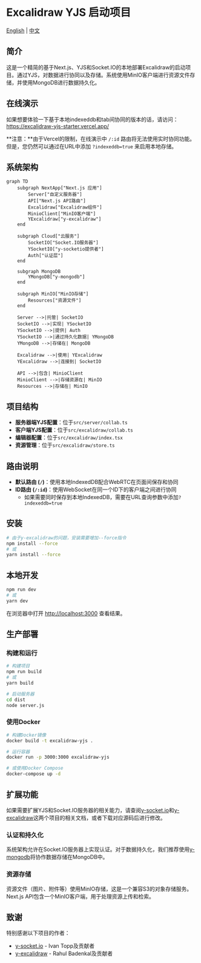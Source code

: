 # Excalidraw YJS 启动项目

[English](./README.md) | [中文](./README.zh-CN.md)

## 简介

这是一个精简的基于Next.js、YJS和Socket.IO的本地部署Excalidraw的启动项目。通过YJS，对数据进行协同以及存储。系统使用MinIO客户端进行资源文件存储，并使用MongoDB进行数据持久化。

## 在线演示

如果想要体验一下基于本地indexeddb和tab间协同的版本的话，请访问：https://excalidraw-yjs-starter.vercel.app/

**注意：**由于Vercel的限制，在线演示中 `/:id` 路由将无法使用实时协同功能。但是，您仍然可以通过在URL中添加 `?indexeddb=true` 来启用本地存储。

## 系统架构

```mermaid
graph TD
    subgraph NextApp["Next.js 应用"]
        Server["自定义服务器"]
        API["Next.js API路由"]
        Excalidraw["Excalidraw组件"]
        MinioClient["MinIO客户端"]
        YExcalidraw["y-excalidraw"]
    end

    subgraph Cloud["云服务"]
        SocketIO["Socket.IO服务器"]
        YSocketIO["y-socketio提供者"]
        Auth["认证层"]
    end

    subgraph MongoDB
        YMongoDB["y-mongodb"]
    end

    subgraph MinIO["MinIO存储"]
        Resources["资源文件"]
    end

    Server -->|托管| SocketIO
    SocketIO -->|实现| YSocketIO
    YSocketIO -->|提供| Auth
    YSocketIO -->|通过持久化数据| YMongoDB
    YMongoDB -->|存储在| MongoDB

    Excalidraw -->|使用| YExcalidraw
    YExcalidraw -->|连接到| SocketIO

    API -->|包含| MinioClient
    MinioClient -->|存储资源在| MinIO
    Resources -->|存储在| MinIO
```

## 项目结构

- **服务器端YJS配置**：位于`src/server/collab.ts`
- **客户端YJS配置**：位于`src/excalidraw/collab.ts`
- **编辑器配置**：位于`src/excalidraw/index.tsx`
- **资源管理**：位于`src/excalidraw/store.ts`

## 路由说明

- **默认路由 (`/`)**：使用本地IndexedDB配合WebRTC在页面间保存和协同
- **ID路由 (`/:id`)**：使用WebSocket在同一个ID下的客户端之间进行协同
  - 如果需要同时保存到本地IndexedDB，需要在URL查询参数中添加`?indexeddb=true`

## 安装

```bash
# 由于y-excalidraw的问题，安装需要增加--force指令
npm install --force
# 或
yarn install --force
```

## 本地开发

```bash
npm run dev
# 或
yarn dev
```

在浏览器中打开 [http://localhost:3000](http://localhost:3000) 查看结果。

## 生产部署

### 构建和运行

```bash
# 构建项目
npm run build
# 或
yarn build

# 启动服务器
cd dist
node server.js
```

### 使用Docker

```bash
# 构建Docker镜像
docker build -t excalidraw-yjs .

# 运行容器
docker run -p 3000:3000 excalidraw-yjs

# 或使用Docker Compose
docker-compose up -d
```

## 扩展功能

如果需要扩展YJS和Socket.IO服务器的相关能力，请查阅[y-socket.io](https://github.com/ivan-topp/y-socket.io)和[y-excalidraw](https://github.com/excalidraw/y-excalidraw)这两个项目的相关文档，或者下载对应源码后进行修改。

### 认证和持久化

系统架构允许在Socket.IO服务器上实现认证。对于数据持久化，我们推荐使用[y-mongodb](https://github.com/yjs/y-mongodb)将协作数据存储在MongoDB中。

### 资源存储

资源文件（图片、附件等）使用MinIO存储，这是一个兼容S3的对象存储服务。Next.js API包含一个MinIO客户端，用于处理资源上传和检索。

## 致谢

特别感谢以下项目的作者：

- [y-socket.io](https://github.com/ivan-topp/y-socket.io) - Ivan Topp及贡献者
- [y-excalidraw](https://github.com/RahulBadenkal/y-excalidraw) - Rahul Badenkal及贡献者
